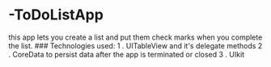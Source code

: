# -ToDoListApp
this app lets you create a list and put them check marks when you complete the list.
            ### Technologies used:
1 .  UITableView and it's delegate methods
2 . CoreData to persist data after the app is terminated or closed
3 . UIkit			 

